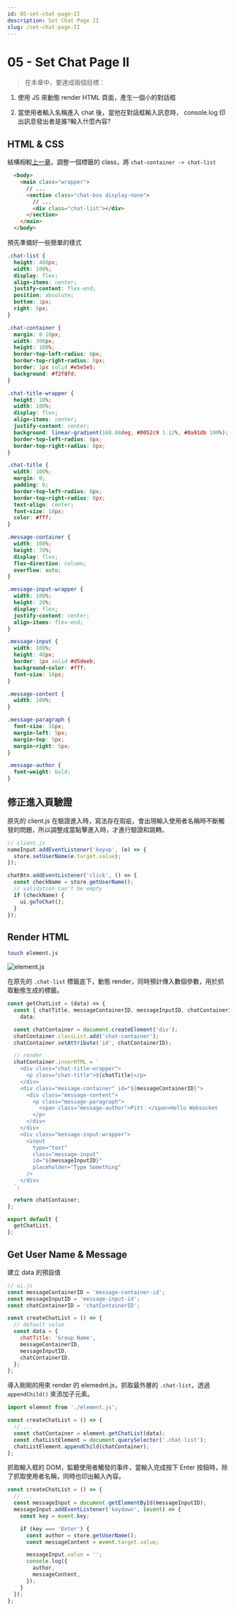 ```yaml
---
id: 05-set-chat-page-II
description: Set Chat Page II
slug: /set-chat-page-II
---
```


# 05 - Set Chat Page II

> 在本章中，要達成兩個目標：

1. 使用 JS 來動態 render HTML 頁面，產生一個小的對話框

2. 當使用者輸入名稱進入 chat 後，當他在對話框輸入訊息時， console.log 印出訊息發出者是誰?輸入什麼內容?

## HTML & CSS

結構相較[上一章](https://pitt-docusaurus.netlify.app/docs/set-chat-page-I)，調整一個標籤的 class，將 `chat-container -> chat-list`

```html
  <body>
    <main class="wrapper">
      // ...
      <section class="chat-box display-none">
        // ...
        <div class="chat-list"></div>
      </section>
    </main>
  </body>
```

預先準備好一些簡單的樣式

```css
.chat-list {
  height: 400px;
  width: 100%;
  display: flex;
  align-items: center;
  justify-content: flex-end;
  position: absolute;
  bottom: 1px;
  right: 5px;
}

.chat-container {
  margin: 0 10px;
  width: 300px;
  height: 100%;
  border-top-left-radius: 8px;
  border-top-right-radius: 8px;
  border: 1px solid #e5e5e5;
  background: #f2f8fd;
}

.chat-title-wrapper {
  height: 10%;
  width: 100%;
  display: flex;
  align-items: center;
  justify-content: center;
  background: linear-gradient(168.68deg, #0052c9 1.12%, #0a91db 100%);
  border-top-left-radius: 8px;
  border-top-right-radius: 8px;
}

.chat-title {
  width: 100%;
  margin: 0;
  padding: 0;
  border-top-left-radius: 8px;
  border-top-right-radius: 8px;
  text-align: center;
  font-size: 18px;
  color: #fff;
}

.message-container {
  width: 100%;
  height: 70%;
  display: flex;
  flex-direction: column;
  overflow: auto;
}

.message-input-wrapper {
  width: 100%;
  height: 20%;
  display: flex;
  justify-content: center;
  align-items: flex-end;
}

.message-input {
  width: 100%;
  height: 40px;
  border: 1px solid #d5deeb;
  background-color: #fff;
  font-size: 16px;
}

.message-content {
  width: 100%;
}

.message-paragraph {
  font-size: 16px;
  margin-left: 5px;
  margin-top: 5px;
  margin-right: 5px;
}

.message-author {
  font-weight: bold;
}
```

## 修正進入頁驗證

原先的 client.js 在驗證進入時，寫法存在瑕疵，會出現輸入使用者名稱時不斷觸發的問題，所以調整成當點擊進入時，才進行驗證和跳轉。

```js
// client.js
nameInput.addEventListener('keyup', (e) => {
  store.setUserName(e.target.value);
});

chatBtn.addEventListener('click', () => {
  const checkName = store.getUserName();
  // validation can't be empty
  if (checkName) {
    ui.goToChat();
  }
});
```

## Render HTML

```bash
touch element.js
```

![element.js](https://i.imgur.com/0PTJ8Bd.png)

在原先的 `.chat-list` 標籤底下，動態 render，同時預計傳入數個參數，用於抓取動態生成的標籤。

```js
const getChatList = (data) => {
  const { chatTitle, messageContainerID, messageInputID, chatContainerID } =
    data;

  const chatContainer = document.createElement('div');
  chatContainer.classList.add('chat-container');
  chatContainer.setAttribute('id', chatContainerID);

  // render
  chatContainer.innerHTML = `
    <div class="chat-title-wrapper">
      <p class="chat-title">${chatTitle}</p>
    </div>
    <div class="message-container" id="${messageContainerID}">
      <div class="message-content">
        <p class="message-paragraph">
          <span class="message-author">Pitt：</span>Hello Websocket
        </p>
      </div>
    </div>
    <div class="message-input-wrapper">
      <input
        type="text"
        class="message-input"
        id="${messageInputID}"
        placeholder="Type Something"
      />
    </div>
  `;

  return chatContainer;
};

export default {
  getChatList,
};
```

## Get User Name & Message

建立 data 的預設值

```js
// ui.js
const messageContainerID = 'message-container-id';
const messageInputID = 'message-input-id';
const chatContainerID = 'chatContainerID';

const createChatList = () => {
  // default value
  const data = {
    chatTitle: 'Group Name',
    messageContainerID,
    messageInputID,
    chatContainerID,
  };
};
```

導入剛剛的用來 render 的 elemednt.js，抓取最外層的 `.chat-list`，透過 `appendChild()` 來添加子元素。

```js
import element from './element.js';

const createChatList = () => {
  // ...
  const chatContainer = element.getChatList(data);
  const chatListElement = document.querySelector('.chat-list');
  chatListElement.appendChild(chatContainer);
};
```

抓取輸入框的 DOM，監聽使用者觸發的事件，當輸入完成按下 Enter 按鈕時，除了抓取使用者名稱，同時也印出輸入內容。

```js
const createChatList = () => {
  // ...
  const messageInput = document.getElementById(messageInputID);
  messageInput.addEventListener('keydown', (event) => {
    const key = event.key;

    if (key === 'Enter') {
      const author = store.getUserName();
      const messageContent = event.target.value;

      messageInput.value = '';
      console.log({
        author,
        messageContent,
      });
    }
  });
};
```
